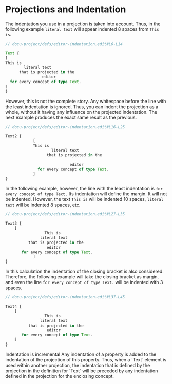 <script>
    import Note from "../../../../lib/notes/Note.svelte";
     let self;
</script>

# Projections and Indentation
The indentation you use in a projection is taken into account. Thus, in the following example `literal text` will
appear indented 8 spaces from `This is`.

```ts
// docu-project/defs/editor-indentation.edit#L6-L14

Text {
[
This is
        literal text
      that is projected in the
                editor
  for every concept of type Text.
]
}
```

However, this is not the complete story. Any whitespace before the line with the least indentation is ignored.
Thus, you can indent the projection as a whole, without it having any influence on the projected indentation. 
The next example produces the exact same result as the previous.

```ts
// docu-project/defs/editor-indentation.edit#L16-L25

Text2 {
            [
            This is
                    literal text
                  that is projected in the

                            editor
              for every concept of type Text.
            ]
}
```
In the following example, however, the line with the least indentation is
`for every concept of type Text.` Its indentation will define the margin. It will
not be indented. However,
the text `This is` will be indented 10 spaces, `literal text` will be indented 8 spaces, etc.

```ts
// docu-project/defs/editor-indentation.edit#L27-L35

Text3 {
    [
                 This is
               literal text
          that is projected in the
                  editor
       for every concept of type Text.
            ]
}
```

In this calculation the indentation of the closing bracket is also considered. Therefore,
the following example will take the closing bracket as margin, and even the line `for every concept of type Text.`
will be indented with 3 spaces.

```ts
// docu-project/defs/editor-indentation.edit#L37-L45

Text4 {
    [
                 This is
               literal text
          that is projected in the
                  editor
       for every concept of type Text.
    ]
}
```

<Note>
<svelte:fragment slot="header"> Indentation is incremental</svelte:fragment>
<svelte:fragment slot="content">
Any indentation of a property is added to the indentation of the projection of this property.
Thus, when a `Text` element is used within another projection,
the indentation that is defined by the projection in the definition for `Text` will be preceded
by any indentation defined in the projection for the enclosing concept.
</svelte:fragment>
</Note>
